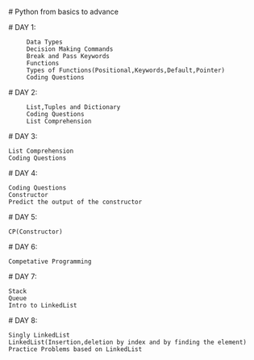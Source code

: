 
﻿# Python from basics to advance
 
﻿# DAY 1:
 
         Data Types
         Decision Making Commands
         Break and Pass Keywords
         Functions
         Types of Functions(Positional,Keywords,Default,Pointer)
         Coding Questions
				 
﻿# DAY 2:
 
         List,Tuples and Dictionary
         Coding Questions
         List Comprehension
	 
﻿# DAY 3:
 
	List Comprehension
	Coding Questions

﻿# DAY 4:
 
 	Coding Questions
	Constructor
	Predict the output of the constructor	
	
﻿# DAY 5:
 
 	CP(Constructor)
 
﻿# DAY 6:
 
 	Competative Programming
 
﻿# DAY 7:
 
 	Stack
	Queue
	Intro to LinkedList
 
﻿# DAY 8:
 
 	Singly LinkedList
	LinkedList(Insertion,deletion by index and by finding the element)
	Practice Problems based on LinkedList
 
 
